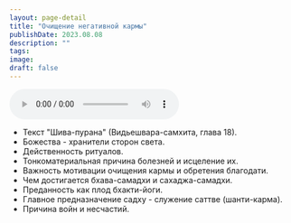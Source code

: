 ```yaml
---
layout: page-detail
title: "Очищение негативной кармы"
publishDate: 2023.08.08
description: ""
tags:
image:
draft: false
---
```


<audio title="2023.08.08 - Очищение негативной кармы.mp3" src="https://filer-api.advayta.org/v1.0/public/files/73933" controls=""></audio>

* Текст "Шива-пурана" (Видьешвара-самхита, глава 18).
* Божества - хранители сторон света.
* Действенность ритуалов.
* Тонкоматериальная причина болезней и исцеление их.
* Важность мотивации очищения кармы и обретения благодати.
* Чем достигается бхава-самадхи и сахаджа-самадхи.
* Преданность как плод бхакти-йоги.
* Главное предназначение садху - служение саттве (шанти-карма).
* Причина войн и несчастий.

  

